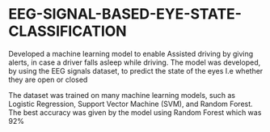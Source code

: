 # EEG-SIGNAL-BASED-EYE-STATE-CLASSIFICATION

Developed a machine learning model to enable Assisted driving by giving alerts, in case a driver falls asleep while driving. The model was developed, by using the EEG signals dataset, to predict the state of the eyes I.e whether they are open or closed 

The dataset was trained on many machine learning models, such as Logistic Regression, Support Vector Machine (SVM), and Random Forest. The best accuracy was given by the model using Random Forest which was 92%
